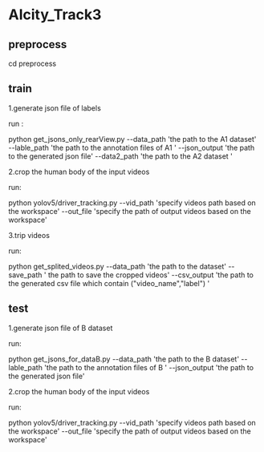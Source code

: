 # AIcity_Track3

## preprocess

cd preprocess

## train

1.generate json file of labels

run :

python get_jsons_only_rearView.py  --data_path 'the path to the A1 dataset' --lable_path 'the path to the annotation files of A1 ' --json_output 'the path to the generated json file' --data2_path 'the path to the A2 dataset '


2.crop the human body of the input videos

run:

python yolov5/driver_tracking.py --vid_path 'specify videos path based on the workspace'  --out_file 'specify the path of output videos based on the workspace'


3.trip videos 

run:

python get_splited_videos.py --data_path 'the path to the dataset' --save_path ' the path to save the cropped videos' --csv_output 'the path to the generated csv file which contain ("video_name","label") '


## test
1.generate json file of B dataset

run:

python get_jsons_for_dataB.py  --data_path 'the path to the B dataset' --lable_path 'the path to the annotation files of B ' --json_output 'the path to the generated json file' 

2.crop the human body of the input videos

run:

python yolov5/driver_tracking.py --vid_path 'specify videos path based on the workspace'  --out_file 'specify the path of output videos based on the workspace'
